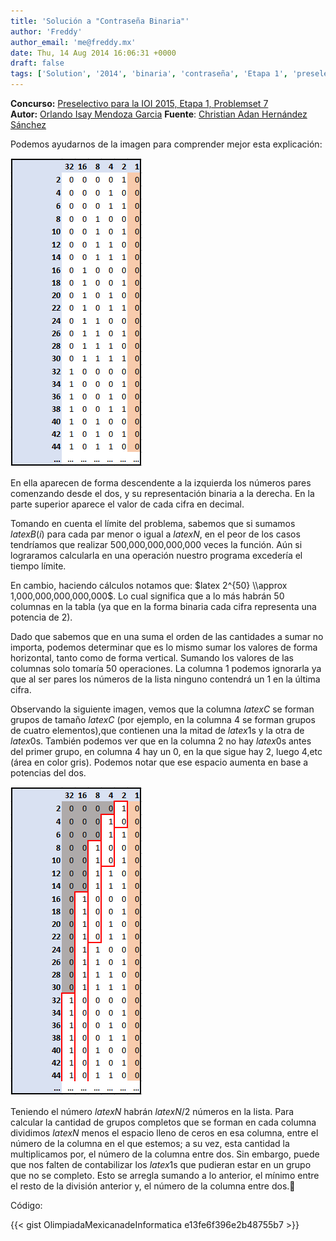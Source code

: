 ```yaml
---
title: 'Solución a "Contraseña Binaria"'
author: 'Freddy'
author_email: 'me@freddy.mx'
date: Thu, 14 Aug 2014 16:06:31 +0000
draft: false
tags: ['Solution', '2014', 'binaria', 'contraseña', 'Etapa 1', 'preselectivo', 'Problemset 7', 'solución', 'Soluciones Preselectivo 2014']
---
```


**Concurso:** [Preselectivo para la IOI 2015, Etapa 1, Problemset 7](https://omegaup.com/arena/IOI2015E1P7/#problems/contrasena-binaria) **Autor:** [Orlando Isay Mendoza Garcia](mailto:orlandoisay@gmail.com) **Fuente**: [Christian Adan Hernández Sánchez](mailto:chadancito@gmail.com)

Podemos ayudarnos de la imagen para comprender mejor esta explicación:

[![](/images/img1.png "img1")](/images/img1.png)

En ella aparecen de forma descendente a la izquierda los números pares comenzando desde el dos, y su representación binaria a la derecha. En la parte superior aparece el valor de cada cifra en decimal.

Tomando en cuenta el límite del problema, sabemos que si sumamos $latex B(i)$ para cada par menor o igual a $latex N$, en el peor de los casos tendríamos que realizar 500,000,000,000,000 veces la función. Aún si lograramos calcularla en una operación nuestro programa excedería el tiempo límite.

En cambio, haciendo cálculos notamos que: $latex 2^{50} \\approx 1,000,000,000,000,000$. Lo cual significa que a lo más habrán 50 columnas en la tabla (ya que en la forma binaria cada cifra representa una potencia de 2).

Dado que sabemos que en una suma el orden de las cantidades a sumar no importa, podemos determinar que es lo mismo sumar los valores de forma horizontal, tanto como de forma vertical. Sumando los valores de las columnas solo tomaría 50 operaciones. La columna 1 podemos ignorarla ya que al ser pares los números de la lista ninguno contendrá un 1 en la última cifra.

Observando la siguiente imagen, vemos que la columna $latex C$ se forman grupos de tamaño $latex C$ (por ejemplo, en la columna 4 se forman grupos de cuatro elementos),que contienen una la mitad de $latex 1$s y la otra de $latex 0$s. También podemos ver que en la columna 2 no hay $latex 0$s antes del primer grupo, en columna 4 hay un 0, en la que sigue hay 2, luego 4,etc (área en color gris). Podemos notar que ese espacio aumenta en base a potencias del dos.

[![](/images/img2.png "img2")](/images/img2.png)

Teniendo el número $latex N$ habrán $latex N / 2$ números en la lista. Para calcular la cantidad de grupos completos que se forman en cada columna dividimos $latex N$ menos el espacio lleno de ceros en esa columna, entre el número de la columna en el que estemos; a su vez, esta cantidad la multiplicamos por, el número de la columna entre dos. Sin embargo, puede que nos falten de contabilizar los $latex 1$s que pudieran estar en un grupo que no se completo. Esto se arregla sumando a lo anterior, el mínimo entre el resto de la división anterior y, el número de la columna entre dos.

Código:

{{< gist OlimpiadaMexicanadeInformatica e13fe6f396e2b48755b7 >}}